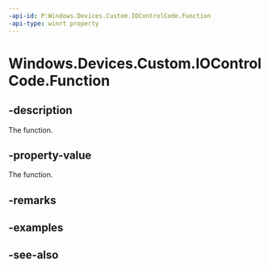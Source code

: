 ```yaml
---
-api-id: P:Windows.Devices.Custom.IOControlCode.Function
-api-type: winrt property
---
```


<!-- Property syntax
public ushort Function { get; }
-->

# Windows.Devices.Custom.IOControlCode.Function

## -description
The function.

## -property-value
The function.

## -remarks

## -examples

## -see-also
